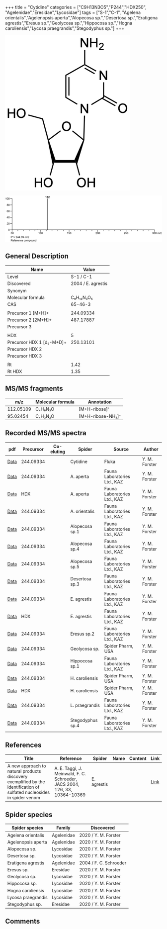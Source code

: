 +++
title = "Cytidine"
categories = ["C9H13N3O5","P244","HDX250",
"Agelenidae","Eresidae","Lycosidae"]
tags = ["S-1","C-1",
"Agelena orientalis","Agelenopsis aperta","Alopecosa sp.","Desertosa sp.","Eratigena agrestis","Eresus sp.","Geolycosa sp.","Hippocosa sp.","Hogna caroliensis","Lycosa praegrandis","Stegodyphus sp."]
+++

![](/img/Cytidine.png)

![](/img_MSMS/244_Cytidine.png)

## General Description

| Name                      | Value              |
|---------------------------|--------------------|
| Level                     | S-1 / C-1          |
| Discovered                | 2004 / E. agrestis |
| Synonym                   |                    |
| Molecular formula         | C₉H₁₃N₃O₅          |
| CAS                       | 65-46-3            |
|                           |                    |
| Precursor 1 [M+H]+        | 244.09334          |
| Precursor 2 [2M+H]+       | 487.17887          |
| Precursor 3               |                    |
|                           |                    |
| HDX                       | 5                  |
| Precursor HDX 1 [d₅-M+D]+ | 250.13101          |
| Precursor HDX 2           |                    |
| Precursor HDX 3           |                    |
|                           |                    |
| Rt                        | 1.42               |
| Rt HDX                    | 1.35               |

## MS/MS fragments

| m/z       | Molecular formula | Annotation        |
|-----------|-------------------|-------------------|
| 112.05109 | C₄H₆N₃O           | [M+H-ribose]⁺     |
| 95.02454  | C₄H₃N₂O           | [M+H-ribose-NH₃]⁺ |

## Recorded MS/MS spectra

| pdf                                           | Precursor | Co-eluting | Spider      | Source                       | Author        |
|-----------------------------------------------|-----------|------------|-------------|------------------------------|---------------|
| [Data](/pdf/244_Cytidine_1-42.pdf)            | 244.09334 |            | Cytidine    | Fluka                        | Y. M. Forster |
| [Data](/pdf/A-aperta/244_Cytidine_Aa.pdf)     | 244.09334 |            | A. aperta   | Fauna Laboratories Ltd., KAZ | Y. M. Forster |
| [Data](/pdf/A-aperta/244_Cytidine_Aa_HDX.pdf) | HDX       |            | A. aperta   | Fauna Laboratories Ltd., KAZ | Y. M. Forster |
| [Data](/pdf/A-orientalis/244_Cytidine_Ao.pdf)     | 244.09334 |            | A. orientalis   | Fauna Laboratories Ltd., KAZ | Y. M. Forster |
| [Data](/pdf/Alopecosa-sp1/244_Cytidine_Al-sp1.pdf) | 244.09334 |           | Alopecosa sp.1 | Fauna Laboratories Ltd., KAZ | Y. M. Forster |
| [Data](/pdf/Alopecosa-sp4/244_Cytidine_Al-sp4.pdf) | 244.09334 |           | Alopecosa sp.4 | Fauna Laboratories Ltd., KAZ | Y. M. Forster |
| [Data](/pdf/Alopecosa-sp5/244_Cytidine_Al-sp5.pdf) | 244.09334 |           | Alopecosa sp.5 | Fauna Laboratories Ltd., KAZ | Y. M. Forster |
| [Data](/pdf/Desertosa-sp3/244_Cytidine_De-sp3.pdf) | 244.09334 |           | Desertosa sp.3 | Fauna Laboratories Ltd., KAZ | Y. M. Forster |
| [Data](/pdf/E-agrestis/244_Cytidine_Ea.pdf)   | 244.09334 |            | E. agrestis | Fauna Laboratories Ltd., KAZ | Y. M. Forster |
| [Data](/pdf/E-agrestis/244_Cytidine_Ea_HDX.pdf)   | HDX |            | E. agrestis | Fauna Laboratories Ltd., KAZ | Y. M. Forster |
| [Data](/pdf/Eresus-sp2/244_Cytidine_Er-sp2.pdf) | 244.09334 |           | Eresus sp.2 | Fauna Laboratories Ltd., KAZ | Y. M. Forster |
| [Data](/pdf/Geolycosa-sp/244_Cytidine_Ge-sp.pdf) | 244.09334 |           | Geolycosa sp. | Spider Pharm, USA| Y. M. Forster |
| [Data](/pdf/Hippocosa-sp1/244_Cytidine_Hi-sp1.pdf) | 244.09334 |           | Hippocosa sp.1 | Fauna Laboratories Ltd., KAZ | Y. M. Forster |
| [Data](/pdf/H-caroliensis/244_Cytidine_Hc.pdf) | 244.09334 |           | H. caroliensis | Spider Pharm, USA | Y. M. Forster |
| [Data](/pdf/H-caroliensis/244_Cytidine_Hc_HDX.pdf) | HDX |           | H. caroliensis | Spider Pharm, USA | Y. M. Forster |
| [Data](/pdf/L-praegrandis/244_Cytidine_Lp.pdf) | 244.09334 |           | L. praegrandis | Fauna Laboratories Ltd., KAZ | Y. M. Forster |
| [Data](/pdf/Stegodyphus-sp4/244_Cytidine_St-sp4.pdf) | 244.09334 |           | Stegodyphus sp.4 | Fauna Laboratories Ltd., KAZ | Y. M. Forster |

## References

| Title                                                                                                                  | Reference                                                                  | Spider      | Name | Content | Link                                                   |
|------------------------------------------------------------------------------------------------------------------------|----------------------------------------------------------------------------|-------------|------|---------|--------------------------------------------------------|
| A new approach to natural products discovery exemplified by the identification of sulfated nucleosides in spider venom | A. E. Taggi, J. Meinwald, F. C. Schroeder, JACS 2004, 126, 33, 10364-10369 | E. agrestis |      |         | [Link](https://pubs.acs.org/doi/abs/10.1021/ja047416n) |

## Spider species

| Spider species     | Family     | Discovered             |
|--------------------|------------|------------------------|
| Agelena orientalis | Agelenidae | 2020 / Y. M. Forster |
| Agelenopsis aperta | Agelenidae | 2020 / Y. M. Forster   |
| Alopecosa sp. | Lycosidae | 2020 / Y. M. Forster |
| Desertosa sp. | Lycosidae | 2020 / Y. M. Forster |
| Eratigena agrestis | Agelenidae | 2004 / F. C. Schroeder |
| Eresus sp. | Eresidae | 2020 / Y. M. Forster |
| Geolycosa sp. | Lycosidae | 2020 / Y. M. Forster |
| Hippocosa sp. | Lycosidae | 2020 / Y. M. Forster |
| Hogna caroliensis | Lycosidae | 2020 / Y. M. Forster |
| Lycosa praegrandis | Lycosidae | 2020 / Y. M. Forster |
| Stegodyphus sp. | Eresidae | 2020 / Y. M. Forster |

## Comments
